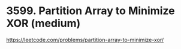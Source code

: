 # 3599. Partition Array to Minimize XOR (medium)

https://leetcode.com/problems/partition-array-to-minimize-xor/
